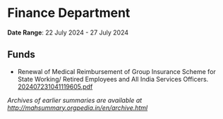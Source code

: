 # Finance Department

**Date Range**: 22 July 2024 - 27 July 2024


## Funds
- Renewal of Medical Reimbursement of Group Insurance Scheme for State Working/ Retired Employees and All India Services Officers.\
  [202407231041119605.pdf](https://gr.maharashtra.gov.in/Site/Upload/Government%20Resolutions/English/202407231041119605.pdf)


*Archives of earlier summaries are available at http://mahsummary.orgpedia.in/en/archive.html*